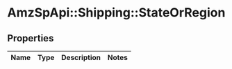 # AmzSpApi::Shipping::StateOrRegion

## Properties
Name | Type | Description | Notes
------------ | ------------- | ------------- | -------------

